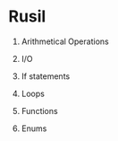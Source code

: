 # Rusil


 1) Arithmetical Operations

 2) I/O

 3) If statements

 4) Loops

 5) Functions

 6) Enums
